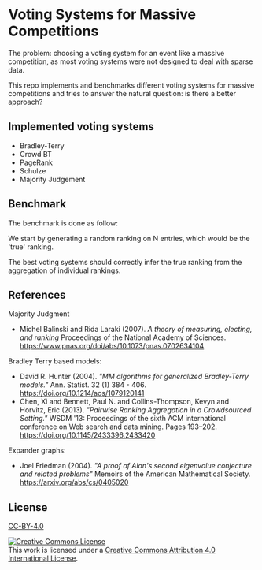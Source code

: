# Voting Systems for Massive Competitions

The problem: choosing a voting system for an event like a massive competition, as most voting systems were not designed to deal with sparse data.

This repo implements and benchmarks different voting systems for massive competitions and tries to answer the natural question: is there a better approach?

## Implemented voting systems

- Bradley-Terry
- Crowd BT
- PageRank
- Schulze
- Majority Judgement

## Benchmark

The benchmark is done as follow:

We start by generating a random ranking on N entries, which would be the 'true' ranking.

The best voting systems should correctly infer the true ranking from the aggregation of individual rankings.


## References

Majority Judgment
- Michel Balinski and Rida Laraki (2007). *A theory of measuring, electing, and ranking* Proceedings of the National Academy of Sciences. https://www.pnas.org/doi/abs/10.1073/pnas.0702634104

Bradley Terry based models:
- David R. Hunter (2004). *"MM algorithms for generalized Bradley-Terry models."* Ann. Statist. 32 (1) 384 - 406. https://doi.org/10.1214/aos/1079120141
- Chen, Xi and Bennett, Paul N. and Collins-Thompson, Kevyn and Horvitz, Eric (2013). *"Pairwise Ranking Aggregation in a Crowdsourced Setting."* WSDM '13: Proceedings of the sixth ACM international conference on Web search and data mining. Pages 193–202.  https://doi.org/10.1145/2433396.2433420

Expander graphs:
- Joel Friedman (2004). *"A proof of Alon's second eigenvalue conjecture and related problems"* Memoirs of the American Mathematical Society. https://arxiv.org/abs/cs/0405020



## License

[CC-BY-4.0](LICENSE)

<a rel="license" href="http://creativecommons.org/licenses/by/4.0/"><img alt="Creative Commons License" style="border-width:0" src="https://i.creativecommons.org/l/by/4.0/88x31.png" /></a><br />This work is licensed under a <a rel="license" href="http://creativecommons.org/licenses/by/4.0/">Creative Commons Attribution 4.0 International License</a>.

